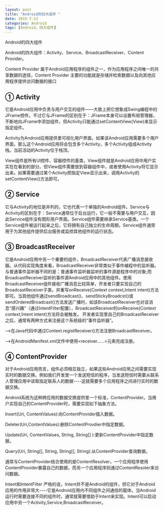 ```yaml
---
layout: post
title: "Android的四大组件 "
date: 2015-7-13
categories: Android
tags: [Android，四大组件]
---
```


<!-- more --> 

Android的四大组件

Android的四大组件：Activity、Service、BroadcastReceiver、Content Provider。

Content Provider 属于Android应用程序的组件之一，作为应用程序之间唯一的共享数据的途径，Content Provider 主要的功能就是存储并检索数据以及向其他应用程序提供访问数据的接口

 

## ① Activity

它是Android应用中负责与用户交互的组件——大致上把它想象成Swing编程中的JFrame控件。不过它与JFrame的区别在于：JFrame本身可以设置布局管理器，不断地向JFrame中添加组件，但Activity只能通过setContentView(View)来显示指定组件。

Activity为Android应用提供里可视化用户界面，如果该Android应用需要多个用户界面，那么这个Android应用将会包含多个Activity，多个Activity组成Activity栈。当前活动的Activity位于栈顶。

 

View组件是所有UI控件、容器控件的基类，View组件就是Android应用中用户实实在在看到的部分。但View组件需要放到容器组件中，或者使用Activity将它显示出来。如果需要通过某个Activity把指定View显示出来，调用Activity的setContentView()方法即可。

 

## ② Service

它与Activity的地位是并列的，它也代表一个单独的Android组件。Service与Activity的区别在于：Service通常位于后台运行，它一般不需要与用户交互，因此Service组件没有图形用户界面。Service组件需要继承Service基类。一个Service组件被运行起来之后，它将拥有自己独立的生命周期，Service组件通常用于为其他组件提供后台服务或监控其他组件的运行状态。

 

## ③ BroadcastReceiver

它是Android应用中另一个重要的组件，BroadcastReceiver代表广播消息接收器。从代码实现角度来看，BroadcastReceiver非常类似于事件编程中的监听器。与普通事件监听器不同的是：普通事件监听器监听的事件源是程序中的对象;而BroadcastReceiver监听的事件源Android应用中的其他组件。使用BroadcastReceiver组件接收广播消息比较简单，开发者只要实现自己的BroadcastReceiver子类，并重写onReceive(Context context,Intent intent)方法即可。当其他组件通过sendBroadcast()、sendStickyBroadcst()或sendOrderedBroadcast()方法发送广播时，如该BroadcastReceiver也对该消息“感兴趣”（通过IntentFilter配置），BroadcastReceiver的onReceive(Context context,Intent intent)方法将会被触发。   开发者实现里自己的BroadcastReceiver之后，通常有两种方式来注册这个系统级的“事件监听器”。

-->在Java代码中通过Context.registReceiver()方法注册BroadcastReceiver。

-->在AndroidManifest.xml文件中使用<receiver……>元素完成注册。

 

## ④ ContentProvider

 对于Android应用而言，组件必须相互独立，如果这些Android应用之间需要实现实时的数据交换。例如我们开发里一个发送短信的程序，当发送短信时需要从联系人管理应用中读取指定联系人的数据----这就需要多个应用程序之间进行实时的数据交换。

    
Android系统为这种跨应用的数据交换提供里一个标准，ContentProvider。当用户实现自己的ContentProvider时，需要实现如下抽象方法。

Insert(Uri, ContentValues):向ContentProvider插入数据。

Deleter(Uri,ContentValues):删除ContentProvdier中指定数据。

Update(Uri, ContentValues, String, String[] ):更新ContentProvider中指定数据。

Query(Uri, String[], String, String[], String):从ContentProvider查询数据。

通常与ContentProvider结合使用的是ContentResolver，一个应用程序使用ContentProvider暴露自己的数据，而另一个应用程序则通过ContentResoler来访问数据。

Intent和IntentFilter  严格的说，Intent并不是Android的组件，但它对于Android应用的作用非常大----它是Android应用内不同组件之间通信的载体。当Android运行时需要连接不同的组件时，通常就需要借助于Intent来实现。Intent可以启动应用中另一个Activity,Service,BroadcastReceiver。